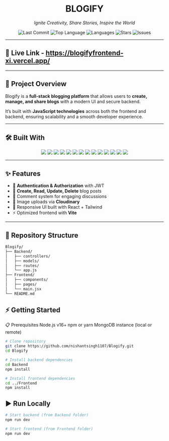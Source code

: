 <h1 align="center">BLOGIFY</h1>

<p align="center">
  <i>Ignite Creativity, Share Stories, Inspire the World</i>
</p>

<p align="center">
  <img src="https://img.shields.io/github/last-commit/nishantsingh1107/Blogify?style=for-the-badge" alt="Last Commit" />
  <img src="https://img.shields.io/github/languages/top/nishantsingh1107/Blogify?style=for-the-badge&color=yellow" alt="Top Language" />
  <img src="https://img.shields.io/github/languages/count/nishantsingh1107/Blogify?style=for-the-badge" alt="Languages" />
  <img src="https://img.shields.io/github/stars/nishantsingh1107/Blogify?style=for-the-badge" alt="Stars" />
  <img src="https://img.shields.io/github/issues/nishantsingh1107/Blogify?style=for-the-badge&color=red" alt="Issues" />
</p>

---
## 🔗 Live Link - https://blogifyfrontend-xi.vercel.app/
---

## 🚀 Project Overview
Blogify is a **full-stack blogging platform** that allows users to **create, manage, and share blogs** with a modern UI and secure backend.  

It’s built with **JavaScript technologies** across both the frontend and backend, ensuring scalability and a smooth developer experience.

---

## 🛠️ Built With

<p align="center">
  <img src="https://img.shields.io/badge/Express-black?style=for-the-badge&logo=express&logoColor=white" />
  <img src="https://img.shields.io/badge/JSON-000000?style=for-the-badge&logo=json&logoColor=white" />
  <img src="https://img.shields.io/badge/Markdown-000000?style=for-the-badge&logo=markdown&logoColor=white" />
  <img src="https://img.shields.io/badge/npm-CB3837?style=for-the-badge&logo=npm&logoColor=white" />
  <img src="https://img.shields.io/badge/Mongoose-red?style=for-the-badge&logo=mongodb&logoColor=white" />
  <img src="https://img.shields.io/badge/.ENV-ECD53F?style=for-the-badge&logo=dotenv&logoColor=black" />
  <img src="https://img.shields.io/badge/JavaScript-F7DF1E?style=for-the-badge&logo=javascript&logoColor=black" />
  <img src="https://img.shields.io/badge/MongoDB-4EA94B?style=for-the-badge&logo=mongodb&logoColor=white" />
  <img src="https://img.shields.io/badge/React-61DAFB?style=for-the-badge&logo=react&logoColor=black" />
  <img src="https://img.shields.io/badge/Cloudinary-4285F4?style=for-the-badge&logo=cloudinary&logoColor=white" />
  <img src="https://img.shields.io/badge/Vite-646CFF?style=for-the-badge&logo=vite&logoColor=white" />
  <img src="https://img.shields.io/badge/ESLint-4B32C3?style=for-the-badge&logo=eslint&logoColor=white" />
  <img src="https://img.shields.io/badge/Axios-5A29E4?style=for-the-badge&logo=axios&logoColor=white" />
  <img src="https://img.shields.io/badge/React_Router-CA4245?style=for-the-badge&logo=react-router&logoColor=white" />
</p>

---

## ✨ Features

- 🔐 **Authentication & Authorization** with JWT  
- 📝 **Create, Read, Update, Delete** blog posts  
- 💬 Comment system for engaging discussions  
- 📸 Image uploads via **Cloudinary**  
- 🎨 Responsive UI built with React + Tailwind  
- ⚡ Optimized frontend with **Vite**  

---

## 📂 Repository Structure

```bash
Blogify/
├── Backend/
│   ├── controllers/
│   ├── models/
│   ├── routes/
│   └── app.js
├── Frontend/
│   ├── components/
│   ├── pages/
│   └── main.jsx
└── README.md
```

## ⚡ Getting Started
📋 Prerequisites
Node.js v16+
npm or yarn
MongoDB instance (local or remote)

```bash
# Clone repository
git clone https://github.com/nishantsingh1107/Blogify.git
cd Blogify

# Install backend dependencies
cd Backend
npm install

# Install frontend dependencies
cd ../Frontend
npm install
```

## ▶️ Run Locally
```bash
# Start backend (from Backend folder)
npm run dev

# Start frontend (from Frontend folder)
npm run dev
```
